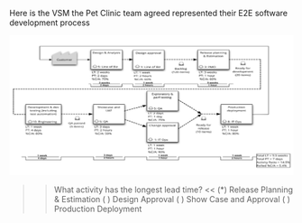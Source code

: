 Here is the VSM the Pet Clinic team agreed represented their E2E software development process

![](../../assets/yellow-belt-devops-dojo/value-stream-mapping/valuestreammap.png)

>> What activity has the longest lead time? <<
(*) Release Planning & Estimation
( ) Design Approval
( ) Show Case and Approval
( ) Production Deployment
